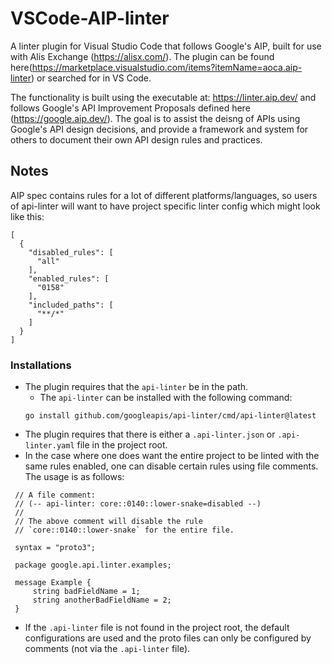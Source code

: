 # VSCode-AIP-linter
A linter plugin for Visual Studio Code that follows Google's AIP, built for use with Alis Exchange (https://alisx.com/). The plugin can be found here(https://marketplace.visualstudio.com/items?itemName=aoca.aip-linter) or searched for in VS Code.

The functionality is built using the executable at: https://linter.aip.dev/ and follows Google's API Improvement Proposals defined here (https://google.aip.dev/). The goal is to assist the deisng of APIs using Google's API design decisions, and provide a framework and system for others to document their own API design rules and practices.

## Notes
AIP spec contains rules for a lot of different platforms/languages, so users of api-linter will want to have project specific linter config which might look like this:

```
[
  {
    "disabled_rules": [
      "all"
    ],
    "enabled_rules": [
      "0158"
    ],
    "included_paths": [
      "**/*"
    ]
  }
]
```

### Installations
- The plugin requires that the `api-linter` be in the path.
  - The `api-linter` can be installed with the following command: 
  ```
  go install github.com/googleapis/api-linter/cmd/api-linter@latest
  ```
- The plugin requires that there is either a `.api-linter.json` or `.api-linter.yaml` file in the project root.
- In the case where one does want the entire project to be linted with the same rules enabled, one can disable certain rules using file comments. The usage is as follows:
 ```
  // A file comment:
  // (-- api-linter: core::0140::lower-snake=disabled --)
  //
  // The above comment will disable the rule
  // `core::0140::lower-snake` for the entire file.

  syntax = "proto3";

  package google.api.linter.examples;

  message Example {
      string badFieldName = 1;
      string anotherBadFieldName = 2;
  }
``` 
- If the `.api-linter` file is not found in the project root, the default configurations are used and the proto files can only be configured by comments (not via the `.api-linter` file).
